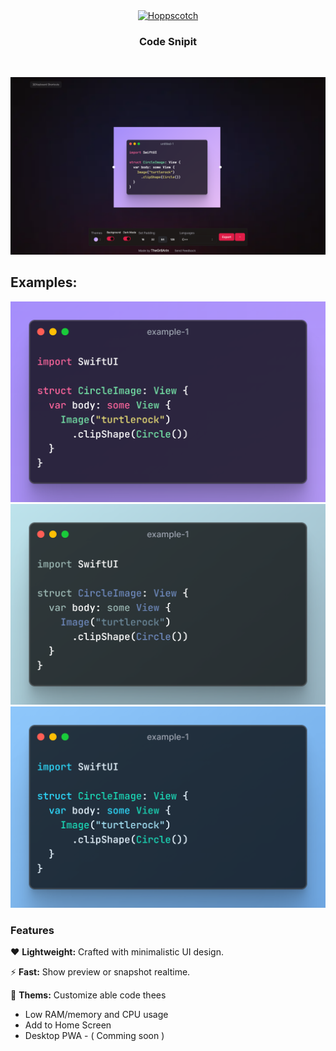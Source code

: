 <div align="center">
  <a href="https://thecodesnipit.vercel.app">
    <img
      src='./images/banner1](https://github.com/robindev2007/CodeSnapshot/blob/main/public/android-chrome-512x512.png?raw=true'
      alt="Hoppscotch"
      height="120"
    />
  </a>
  <h3>
    <b>
     Code Snipit
    </b>
  </h3>
  <br />
  <p>
    <a href="https://thecodesnipit.vercel.app">
      <picture>
        <source media="(prefers-color-scheme: dark)" srcset="./images/banner1.png">
        <source media="(prefers-color-scheme: light)" srcset="./images/banner1.png">
        <img alt="Hoppscotch" src="./images/banner1.png">
      </picture>
    </a>
  </p>

</div>

</div>

## Examples:

  <img src='images/example-1.png' >
  <img src='images/example-2.png'>
  <img src='images/example-3.png'>

### **Features**

❤️ **Lightweight:** Crafted with minimalistic UI design.

⚡️ **Fast:** Show preview or snapshot realtime.

🌈 **Thems:** Customize able code thees

- Low RAM/memory and CPU usage
- Add to Home Screen
- Desktop PWA - ( Comming soon )
